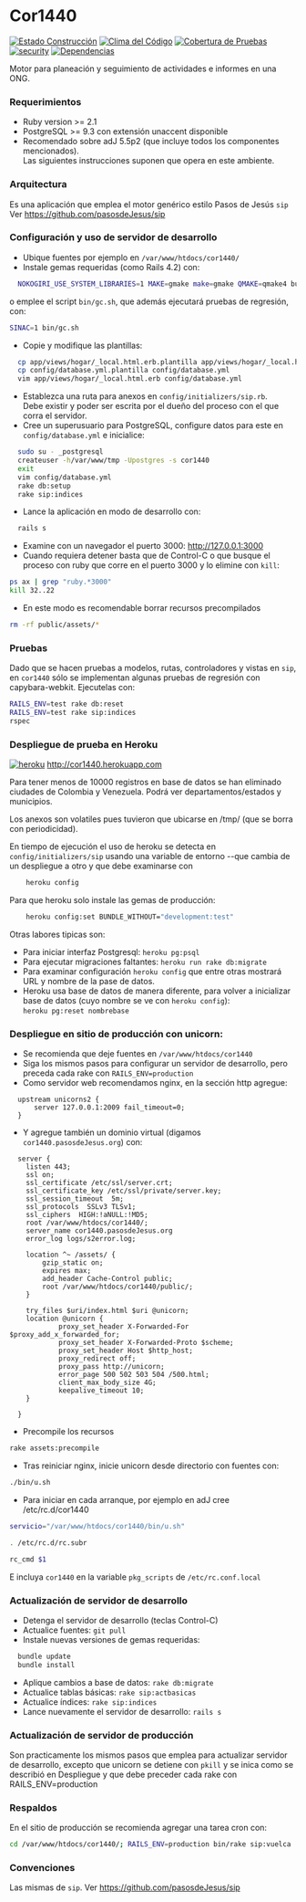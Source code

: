 # Cor1440
[![Estado Construcción](https://api.travis-ci.org/pasosdeJesus/cor1440_gen.svg?branch=master)](https://travis-ci.org/pasosdeJesus/cor1440_gen) [![Clima del Código](https://codeclimate.com/github/pasosdeJesus/cor1440_gen/badges/gpa.svg)](https://codeclimate.com/github/pasosdeJesus/cor1440_gen) [![Cobertura de Pruebas](https://codeclimate.com/github/pasosdeJesus/cor1440_gen/badges/coverage.svg)](https://codeclimate.com/github/pasosdeJesus/cor1440_gen) [![security](https://hakiri.io/github/pasosdeJesus/cor1440_gen/master.svg)](https://hakiri.io/github/pasosdeJesus/cor1440_gen/master) [![Dependencias](https://gemnasium.com/pasosdeJesus/cor1440_gen.svg)](https://gemnasium.com/pasosdeJesus/cor1440_gen) 


Motor para planeación y seguimiento de actividades e informes en una ONG.


### Requerimientos
* Ruby version >= 2.1
* PostgreSQL >= 9.3 con extensión unaccent disponible
* Recomendado sobre adJ 5.5p2 (que incluye todos los componentes mencionados).  
  Las siguientes instrucciones suponen que opera en este ambiente.


### Arquitectura

Es una aplicación que emplea el motor genérico estilo Pasos de Jesús ```sip```
Ver https://github.com/pasosdeJesus/sip


### Configuración y uso de servidor de desarrollo
* Ubique fuentes por ejemplo en ```/var/www/htdocs/cor1440/```
* Instale gemas requeridas (como Rails 4.2) con:
```sh
  NOKOGIRI_USE_SYSTEM_LIBRARIES=1 MAKE=gmake make=gmake QMAKE=qmake4 bundle install
```
o emplee el script ```bin/gc.sh```, que además ejecutará pruebas de regresión, 
con:
```sh
SINAC=1 bin/gc.sh
```
* Copie y modifique las plantillas:
```sh
  cp app/views/hogar/_local.html.erb.plantilla app/views/hogar/_local.html.erb
  cp config/database.yml.plantilla config/database.yml
  vim app/views/hogar/_local.html.erb config/database.yml
```
* Establezca una ruta para anexos en ```config/initializers/sip.rb```.  
  Debe existir y poder ser escrita por el dueño del proceso con el que corra 
  el servidor.
* Cree un superusuario para PostgreSQL, configure datos para este en
  ```config/database.yml``` e inicialice:
```sh
  sudo su - _postgresql
  createuser -h/var/www/tmp -Upostgres -s cor1440
  exit
  vim config/database.yml
  rake db:setup
  rake sip:indices
```
* Lance la aplicación en modo de desarrollo con:
```sh
  rails s
```
* Examine con un navegador el puerto 3000: http://127.0.0.1:3000
* Cuando requiera detener basta que de Control-C o que busque el
  proceso con ruby que corre en el puerto 3000 y lo elimine con ```kill```:
```sh
ps ax | grep "ruby.*3000"
kill 32..22
```
* En este modo es recomendable borrar recursos precompilados 
```sh
rm -rf public/assets/*
```

### Pruebas

Dado que se hacen pruebas a modelos, rutas, controladores y vistas en 
```sip```, en ```cor1440``` sólo se implementan algunas pruebas 
de regresión con capybara-webkit.  Ejecutelas con:

```sh
RAILS_ENV=test rake db:reset
RAILS_ENV=test rake sip:indices
rspec
```

### Despliegue de prueba en Heroku

[![heroku](https://www.herokucdn.com/deploy/button.svg)](http://cor1440.herokuapp.com) http://cor1440.herokuapp.com

Para tener menos de 10000 registros en base de datos se han eliminado ciudades 
de Colombia y Venezuela. Podrá ver departamentos/estados y municipios.

Los anexos son volatiles pues tuvieron que ubicarse en /tmp/ (que se 
borra con periodicidad).

En tiempo de ejecución el uso de heroku se detecta en 
```config/initializers/sip``` usando una variable de entorno 
--que cambia de un despliegue a otro y que debe examinarse con 
```sh
	heroku config
```
Para que heroku solo instale las gemas de producción:
```sh
	heroku config:set BUNDLE_WITHOUT="development:test"
```

Otras labores tipicas son:
* Para iniciar interfaz Postgresql: ```heroku pg:psql```
* Para ejecutar migraciones faltantes: ```heroku run rake db:migrate```
* Para examinar configuración ```heroku config``` que entre otras mostrará URL 
  y nombre de la pase de datos.
* Heroku usa base de datos de manera diferente, para volver a inicializar base 
  de datos (cuyo nombre se ve con ```heroku config```):  
  ```heroku pg:reset nombrebase```

### Despliegue en sitio de producción con unicorn:

* Se recomienda que deje fuentes en ```/var/www/htdocs/cor1440```
* Siga los mismos pasos para configurar un servidor de desarrollo, pero
  preceda cada rake con ```RAILS_ENV=production```
* Como servidor web recomendamos nginx, en la sección http agregue:
```
  upstream unicorns2 {
	  server 127.0.0.1:2009 fail_timeout=0;
  }
```
* Y agregue también un dominio virtual (digamos `cor1440.pasosdeJesus.org`) con:
```
  server {
    listen 443;
    ssl on;
    ssl_certificate /etc/ssl/server.crt;
    ssl_certificate_key /etc/ssl/private/server.key;
    ssl_session_timeout  5m;
    ssl_protocols  SSLv3 TLSv1;
    ssl_ciphers  HIGH:!aNULL:!MD5;
    root /var/www/htdocs/cor1440/;
    server_name cor1440.pasosdeJesus.org
    error_log logs/s2error.log;

    location ^~ /assets/ {
        gzip_static on;
        expires max;
        add_header Cache-Control public;
        root /var/www/htdocs/cor1440/public/;
    }

    try_files $uri/index.html $uri @unicorn;
    location @unicorn {
            proxy_set_header X-Forwarded-For $proxy_add_x_forwarded_for;
            proxy_set_header X-Forwarded-Proto $scheme;
            proxy_set_header Host $http_host;
            proxy_redirect off;
            proxy_pass http://unicorn;
            error_page 500 502 503 504 /500.html;
            client_max_body_size 4G;
            keepalive_timeout 10;
    }

  }
```
* Precompile los recursos 
```sh 
rake assets:precompile
```
* Tras reiniciar nginx, inicie unicorn desde directorio con fuentes con:
```sh 
./bin/u.sh
```
* Para iniciar en cada arranque, por ejemplo en adJ cree /etc/rc.d/cor1440
```sh
servicio="/var/www/htdocs/cor1440/bin/u.sh"

. /etc/rc.d/rc.subr

rc_cmd $1
```
  E incluya ```cor1440``` en la variable ```pkg_scripts``` de ```/etc/rc.conf.local```

### Actualización de servidor de desarrollo

* Detenga el servidor de desarrollo (teclas Control-C)
* Actualice fuentes: ```git pull```
* Instale nuevas versiones de gemas requeridas: 
``` sh
  bundle update
  bundle install
```
* Aplique cambios a base de datos: ```rake db:migrate```
* Actualice tablas básicas: ```rake sip:actbasicas```
* Actualice índices: ```rake sip:indices```
* Lance nuevamente el servidor de desarrollo: ```rails s```

### Actualización de servidor de producción

Son practicamente los mismos pasos que emplea para actualizar servidor 
de desarrollo, excepto que unicorn se detiene con ```pkill``` y se inica
como se describió en Despliegue y que debe preceder cada rake con 
	RAILS_ENV=production

### Respaldos

En el sitio de producción se recomienda agregar una tarea cron con:

``` sh
cd /var/www/htdocs/cor1440/; RAILS_ENV=production bin/rake sip:vuelca 
```

### Convenciones

Las mismas de ```sip```.  Ver https://github.com/pasosdeJesus/sip
